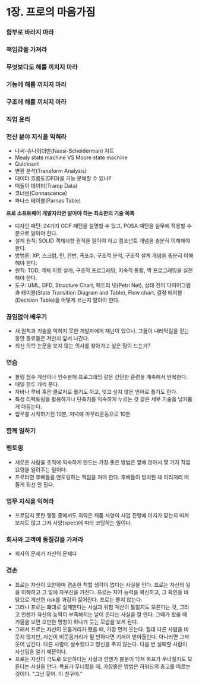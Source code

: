 # 1장. 프로의 마음가짐



### 함부로 바라지 마라



### 책임감을 가져라



### 무엇보다도 해를 끼치지 마라



### 기능에 해를 끼치지 마라



### 구조에 해를 끼치지 마라



### 직업 윤리



### 전산 분야 지식을 익혀라

- 나씨-슈나이더만(Nassi-Scheiderman) 차트
- Mealy state machine VS Moore state machine
- Quicksort
- 변환 분석(Transform Analysis)
- 데이터 흐름도(DFD)를 기능 분해할 수 있나?
- 떠돌이 데이터(Tramp Data)
- 코너씬(Connascence)
- 파나스 테이블(Parnas Table)



**프로 소프트웨어 개발자라면 알아야 하는 최소한의 기술 목록**

- 디자인 패턴: 24가지 GOF 패턴을 설명할 수 있고, POSA 패턴을 실무에 적용할 수준으로 알아야 한다.
- 설계 원칙: SOLID 객체지향 원칙을 알아야 하고 컴포넌트 개념을 충분히 이해해야 한다.
- 방법론: XP, 스크럼, 린, 칸반, 폭포수, 구조적 분석, 구조적 설계 개념을 충분히 이해해야 한다.
- 원칙: TDD, 객체 지향 설계, 구조적 프로그래밍, 지속적 통합, 짝 프로그래밍을 실천해야 한다.
- 도구: UML, DFD, Structure Chart, 페트리 넷(Petri Net), 상태 전이 다이어그램과 테이블(State Transition Diagram and Table), Flow chart, 결정 테이블(Decision Table)을 어떻게 쓰는지 알아야 한다.



### 끊임없이 배우기

- 새 원칙과 기술을 익히지 못한 개발자에게 재난이 있으나. 그들이 내리막길을 걷는 동안 동료들은 저만치 앞서 나간다.
- 최신 의학 논문을 보지 않는 의사를 찾아가고 싶은 맘이 드는가?



### 연습

- 볼링 점수 계산이나 인수분해 프로그래밍 같은 간단한 훈련을 계속해서 반복한다.
- 매일 한두 개씩 푼다.
- 자바나 루비 혹은 클로저로 풀기도 하고, 잊고 싶지 않은 언어로 풀기도 한다.
- 특정 리팩토링을 활용하거나 단축키를 익숙하게 누르는 것 같은 세부 기술을 날카롭게 다듬는다.
- 업무를 시작하기전 10분, 저녁에 마무리운동으로 10분



### 함께 일하기



### 멘토링

- 새로운 사람을 조직에 익숙하게 만드는 가장 좋은 방법은 옆에 앉아서 몇 가지 작업 요령을 알려주는 일이다.
- 프로라면 후배들을 멘토링하는 책임을 져야 한다. 후배들이 방치된 채 이리저리 떠돌게 둬선 안 된다.



### 업무 지식을 익혀라

- 프로답지 못한 행동 중에서도 최악은 제품 사양이 사업 진행에 이치가 맞는지 따져보지도 않고 그저 사양(spec)에 따라 코딩하는 일이다.



### 회사와 고객에 동질감을 가져라

- 회사의 문제가 자신의 문제다



### 겸손

- 프로는 자신이 오만하며 겸손한 척할 생각이 없다는 사실을 안다. 프로는 자신의 일을 이해하고 그 일에 자부신을 가진다. 프로는 자기 능력을 확신하고, 그 확인을 바탕으로 계산한 risk를 과감히 짊어진다. 프로는 쫄지 않는다.
- 그러나 프로는 떄대로 실패한다는 사실과 위험 계산이 틀릴지도 모른다는 것, 그리고 언젠가 자신의 능력이 부족해지는 날이 온다는 사실을 잘 안다. 그때가 왔을 때 거울을 보면 오만한 멍청이 하나가 웃는 모습을 보게 된다.
- 그래서 프로는 자신이 웃음거리가 됐을 때, 가장 먼저 웃는다. 절대 다른 사람을 비웃지 않지만, 자신이 비웃음거리가 될 만하다면 기꺼이 받아들인다. 아니라면 그저 웃어 넘긴다. 다른 사람이 실수했다고 망신을 주지 않는다. 다음 번 실패할 사람이 자신임을 알기 때문이다.
- 프로는 자신이 극도로 오만하다는 사실과 언젠가 불운이 닥쳐 목표가 무너질지도 모른다는 사실을 안다. 목표가 무너졌을 때, 가장좋은 방법은 하워드의 충고를 따르는 것이다. "그냥 웃어. 이 친구야."
